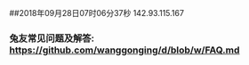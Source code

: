 ##2018年09月28日07时06分37秒 142.93.115.167
### 兔友常见问题及解答: https://github.com/wanggonging/d/blob/w/FAQ.md
